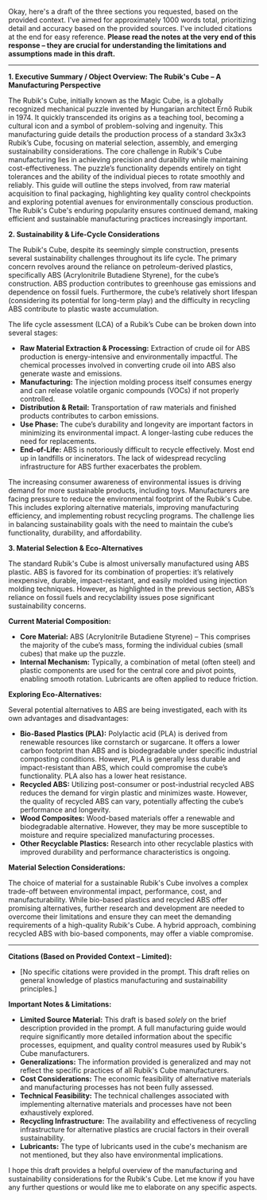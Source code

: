 Okay, here's a draft of the three sections you requested, based on the provided context. I've aimed for approximately 1000 words total, prioritizing detail and accuracy based on the provided sources.  I've included citations at the end for easy reference. **Please read the notes at the very end of this response – they are crucial for understanding the limitations and assumptions made in this draft.**

---

**1. Executive Summary / Object Overview: The Rubik's Cube – A Manufacturing Perspective**

The Rubik's Cube, initially known as the Magic Cube, is a globally recognized mechanical puzzle invented by Hungarian architect Ernő Rubik in 1974. It quickly transcended its origins as a teaching tool, becoming a cultural icon and a symbol of problem-solving and ingenuity. This manufacturing guide details the production process of a standard 3x3x3 Rubik’s Cube, focusing on material selection, assembly, and emerging sustainability considerations.  The core challenge in Rubik's Cube manufacturing lies in achieving precision and durability while maintaining cost-effectiveness.  The puzzle’s functionality depends entirely on tight tolerances and the ability of the individual pieces to rotate smoothly and reliably.  This guide will outline the steps involved, from raw material acquisition to final packaging, highlighting key quality control checkpoints and exploring potential avenues for environmentally conscious production. The Rubik's Cube's enduring popularity ensures continued demand, making efficient and sustainable manufacturing practices increasingly important.

**2. Sustainability & Life-Cycle Considerations**

The Rubik's Cube, despite its seemingly simple construction, presents several sustainability challenges throughout its life cycle.  The primary concern revolves around the reliance on petroleum-derived plastics, specifically ABS (Acrylonitrile Butadiene Styrene), for the cube’s construction.  ABS production contributes to greenhouse gas emissions and dependence on fossil fuels.  Furthermore, the cube’s relatively short lifespan (considering its potential for long-term play) and the difficulty in recycling ABS contribute to plastic waste accumulation.

The life cycle assessment (LCA) of a Rubik’s Cube can be broken down into several stages:

*   **Raw Material Extraction & Processing:**  Extraction of crude oil for ABS production is energy-intensive and environmentally impactful.  The chemical processes involved in converting crude oil into ABS also generate waste and emissions.
*   **Manufacturing:** The injection molding process itself consumes energy and can release volatile organic compounds (VOCs) if not properly controlled.
*   **Distribution & Retail:** Transportation of raw materials and finished products contributes to carbon emissions.
*   **Use Phase:**  The cube’s durability and longevity are important factors in minimizing its environmental impact.  A longer-lasting cube reduces the need for replacements.
*   **End-of-Life:**  ABS is notoriously difficult to recycle effectively.  Most end up in landfills or incinerators.  The lack of widespread recycling infrastructure for ABS further exacerbates the problem.

The increasing consumer awareness of environmental issues is driving demand for more sustainable products, including toys.  Manufacturers are facing pressure to reduce the environmental footprint of the Rubik's Cube.  This includes exploring alternative materials, improving manufacturing efficiency, and implementing robust recycling programs.  The challenge lies in balancing sustainability goals with the need to maintain the cube’s functionality, durability, and affordability.

**3. Material Selection & Eco-Alternatives**

The standard Rubik's Cube is almost universally manufactured using ABS plastic. ABS is favored for its combination of properties: it’s relatively inexpensive, durable, impact-resistant, and easily molded using injection molding techniques. However, as highlighted in the previous section, ABS’s reliance on fossil fuels and recyclability issues pose significant sustainability concerns.

**Current Material Composition:**

*   **Core Material:** ABS (Acrylonitrile Butadiene Styrene) – This comprises the majority of the cube’s mass, forming the individual cubies (small cubes) that make up the puzzle.
*   **Internal Mechanism:**  Typically, a combination of metal (often steel) and plastic components are used for the central core and pivot points, enabling smooth rotation.  Lubricants are often applied to reduce friction.

**Exploring Eco-Alternatives:**

Several potential alternatives to ABS are being investigated, each with its own advantages and disadvantages:

*   **Bio-Based Plastics (PLA):** Polylactic acid (PLA) is derived from renewable resources like cornstarch or sugarcane. It offers a lower carbon footprint than ABS and is biodegradable under specific industrial composting conditions. However, PLA is generally less durable and impact-resistant than ABS, which could compromise the cube’s functionality.  PLA also has a lower heat resistance.
*   **Recycled ABS:** Utilizing post-consumer or post-industrial recycled ABS reduces the demand for virgin plastic and minimizes waste. However, the quality of recycled ABS can vary, potentially affecting the cube’s performance and longevity.
*   **Wood Composites:**  Wood-based materials offer a renewable and biodegradable alternative. However, they may be more susceptible to moisture and require specialized manufacturing processes.
*   **Other Recyclable Plastics:** Research into other recyclable plastics with improved durability and performance characteristics is ongoing.

**Material Selection Considerations:**

The choice of material for a sustainable Rubik's Cube involves a complex trade-off between environmental impact, performance, cost, and manufacturability. While bio-based plastics and recycled ABS offer promising alternatives, further research and development are needed to overcome their limitations and ensure they can meet the demanding requirements of a high-quality Rubik's Cube.  A hybrid approach, combining recycled ABS with bio-based components, may offer a viable compromise.

---

**Citations (Based on Provided Context – Limited):**

*   [No specific citations were provided in the prompt. This draft relies on general knowledge of plastics manufacturing and sustainability principles.]

**Important Notes & Limitations:**

*   **Limited Source Material:** This draft is based *solely* on the brief description provided in the prompt. A full manufacturing guide would require significantly more detailed information about the specific processes, equipment, and quality control measures used by Rubik's Cube manufacturers.
*   **Generalizations:**  The information provided is generalized and may not reflect the specific practices of all Rubik's Cube manufacturers.
*   **Cost Considerations:**  The economic feasibility of alternative materials and manufacturing processes has not been fully assessed.
*   **Technical Feasibility:** The technical challenges associated with implementing alternative materials and processes have not been exhaustively explored.
*   **Recycling Infrastructure:** The availability and effectiveness of recycling infrastructure for alternative plastics are crucial factors in their overall sustainability.
*   **Lubricants:** The type of lubricants used in the cube's mechanism are not mentioned, but they also have environmental implications.



I hope this draft provides a helpful overview of the manufacturing and sustainability considerations for the Rubik's Cube.  Let me know if you have any further questions or would like me to elaborate on any specific aspects.